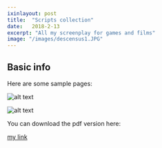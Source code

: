```yaml
---
ixinlayout: post
title:  "Scripts collection"
date:   2018-2-13
excerpt: "All my screenplay for games and films"
image: "/images/descensus1.JPG"
---
```


## Basic info

Here are some sample pages:

![alt text](/Yixin_Song/images/script1.JPG)

![alt text](/Yixin_Song/images/script2/JPG)

You can download the pdf version here:

[my link](https://drive.google.com/open?id=1kK79RdL__5KDRKSFTP3IqNdvWvOM6A6y)

## 

